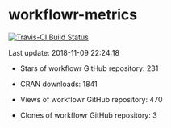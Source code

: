 
<!-- README.md is generated from README.Rmd. Please edit that file -->
workflowr-metrics
=================

[![Travis-CI Build Status](https://travis-ci.org/workflowr/workflowr-metrics.svg?branch=master)](https://travis-ci.org/workflowr/workflowr-metrics)

Last update: 2018-11-09 22:24:18

-   Stars of workflowr GitHub repository: 231

-   CRAN downloads: 1841

-   Views of workflowr GitHub repository: 470

-   Clones of workflowr GitHub repository: 3
